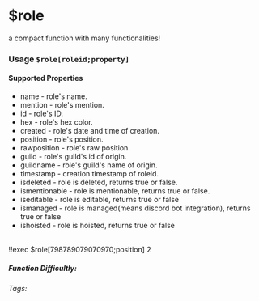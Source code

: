 # $role
a compact function with many functionalities!

### Usage `$role[roleid;property]`

#### Supported Properties

* name - role's name.
* mention - role's mention.
* id - role's ID.
* hex - role's hex color.
* created - role's date and time of creation.
* position - role's position.
* rawposition - role's raw position.
* guild - role's guild's id of origin.
* guildname - role's guild's name of origin.
* timestamp - creation timestamp of roleid.
* isdeleted - role is deleted, returns true or false.
* ismentionable - role is mentionable, returns true or false.
* iseditable - role is editable, returns true or false
* ismanaged - role is managed(means discord bot integration), returns true or false
* ishoisted - role is hoisted, returns true or false

<br/>
<discord-messages>
	<discord-message :bot="false" role-color="#ffcc9a" author="Member">
		!!exec $role[798789079070970;position]
	</discord-message>
	<discord-message :bot="true" role-color="#0099ff" author="Custom Command" avatar="https://media.discordapp.net/avatars/725721249652670555/781224f90c3b841ba5b40678e032f74a.webp">
		2
	</discord-message>
</discord-messages>

##### Function Difficultly: <Badge type="tip" text="Easy" vertical="middle" /> 
###### Tags: <Badge type="tip" text="compact" vertical="middle" /> <Badge type="tip" text="role" vertical="middle" />